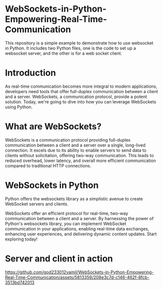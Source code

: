 # WebSockets-in-Python-Empowering-Real-Time-Communication
This repository is a simple example to demonstrate how to use websocket 
in Python. It includes two Python files, one is the code to set up a
websocket server, and the other is for a web socket client.

# Introduction
As real-time communication becomes more integral to modern applications, developers 
need tools that offer full-duplex communication between a client and a server. 
WebSockets, a communication protocol, provide a potent solution. Today, we're going 
to dive into how you can leverage WebSockets using Python.

# What are WebSockets?
WebSockets is a communication protocol providing full-duplex communication between a 
client and a server over a single, long-lived connection. It excels due to its ability 
to enable servers to send data to clients without solicitation, offering two-way communication. 
This leads to reduced overhead, lower latency, and overall more efficient communication 
compared to traditional HTTP connections.

# WebSockets in Python
Python offers the websockets library as a simplistic avenue to create WebSocket servers 
and clients.

WebSockets offer an efficient protocol for real-time, two-way communication between a 
client and a server. By harnessing the power of Python's websockets library, you can 
implement WebSocket communication in your applications, enabling real-time data exchanges, 
enhancing user experiences, and delivering dynamic content updates. Start exploring today!

# Server and client in action
https://github.com/god233012yamil/WebSockets-in-Python-Empowering-Real-Time-Communication/assets/5813359/208e3c7d-c146-462f-8fcb-3513bd742013




